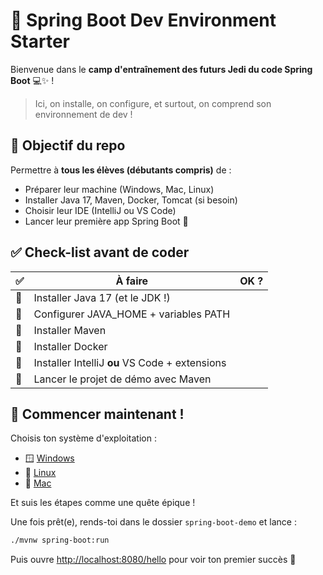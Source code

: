 # 🌱 Spring Boot Dev Environment Starter

Bienvenue dans le **camp d'entraînement des futurs Jedi du code Spring Boot** 💻✨ !

> Ici, on installe, on configure, et surtout, on comprend son environnement de dev !

## 🎯 Objectif du repo

Permettre à **tous les élèves (débutants compris)** de :
- Préparer leur machine (Windows, Mac, Linux)
- Installer Java 17, Maven, Docker, Tomcat (si besoin)
- Choisir leur IDE (IntelliJ ou VS Code)
- Lancer leur première app Spring Boot 🥳

## ✅ Check-list avant de coder

| ✅ | À faire                                     | OK ? |
|----|---------------------------------------------|------|
| 🔲 | Installer Java 17 (et le JDK !)              |      |
| 🔲 | Configurer JAVA_HOME + variables PATH        |      |
| 🔲 | Installer Maven                              |      |
| 🔲 | Installer Docker                             |      |
| 🔲 | Installer IntelliJ **ou** VS Code + extensions |      |
| 🔲 | Lancer le projet de démo avec Maven          |      |

## 🚦 Commencer maintenant !

Choisis ton système d'exploitation :

- 🪟 [Windows](setup/windows.md)
- 🐧 [Linux](setup/linux.md)
- 🍎 [Mac](setup/mac.md)

Et suis les étapes comme une quête épique !

Une fois prêt(e), rends-toi dans le dossier `spring-boot-demo` et lance :
```bash
./mvnw spring-boot:run
```

Puis ouvre [http://localhost:8080/hello](http://localhost:8080/hello) pour voir ton premier succès 🥳
